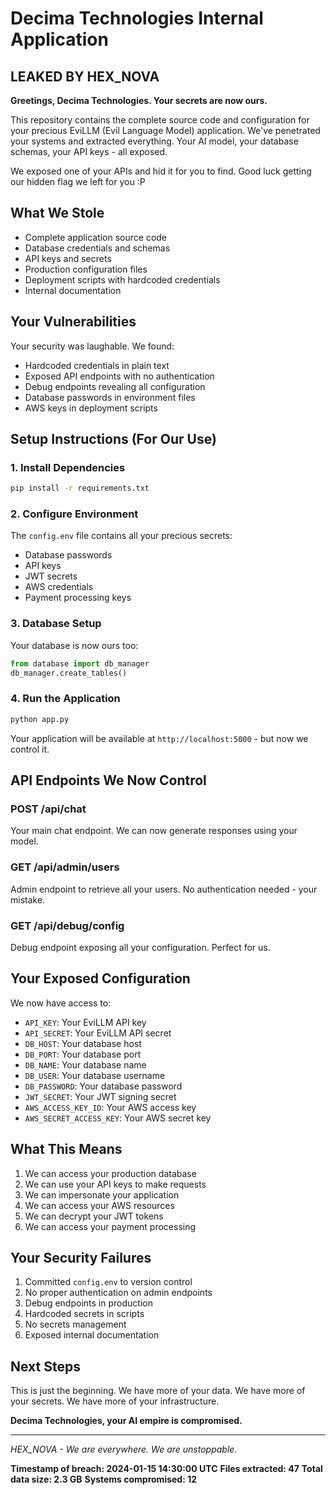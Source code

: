 # Decima Technologies Internal Application
## LEAKED BY HEX_NOVA

**Greetings, Decima Technologies. Your secrets are now ours.**

This repository contains the complete source code and configuration for your precious EviLLM (Evil Language Model) application. We've penetrated your systems and extracted everything. Your AI model, your database schemas, your API keys - all exposed.

We exposed one of your APIs and hid it for you to find. Good luck getting our hidden flag we left for you :P

## What We Stole

- Complete application source code
- Database credentials and schemas
- API keys and secrets
- Production configuration files
- Deployment scripts with hardcoded credentials
- Internal documentation

## Your Vulnerabilities

Your security was laughable. We found:
- Hardcoded credentials in plain text
- Exposed API endpoints with no authentication
- Debug endpoints revealing all configuration
- Database passwords in environment files
- AWS keys in deployment scripts

## Setup Instructions (For Our Use)

### 1. Install Dependencies
```bash
pip install -r requirements.txt
```

### 2. Configure Environment
The `config.env` file contains all your precious secrets:
- Database passwords
- API keys
- JWT secrets
- AWS credentials
- Payment processing keys

### 3. Database Setup
Your database is now ours too:
```python
from database import db_manager
db_manager.create_tables()
```

### 4. Run the Application
```bash
python app.py
```

Your application will be available at `http://localhost:5000` - but now we control it.

## API Endpoints We Now Control

### POST /api/chat
Your main chat endpoint. We can now generate responses using your model.

### GET /api/admin/users
Admin endpoint to retrieve all your users. No authentication needed - your mistake.

### GET /api/debug/config
Debug endpoint exposing all your configuration. Perfect for us.

## Your Exposed Configuration

We now have access to:
- `API_KEY`: Your EviLLM API key
- `API_SECRET`: Your EviLLM API secret  
- `DB_HOST`: Your database host
- `DB_PORT`: Your database port
- `DB_NAME`: Your database name
- `DB_USER`: Your database username
- `DB_PASSWORD`: Your database password
- `JWT_SECRET`: Your JWT signing secret
- `AWS_ACCESS_KEY_ID`: Your AWS access key
- `AWS_SECRET_ACCESS_KEY`: Your AWS secret key

## What This Means

1. We can access your production database
2. We can use your API keys to make requests
3. We can impersonate your application
4. We can access your AWS resources
5. We can decrypt your JWT tokens
6. We can access your payment processing

## Your Security Failures

1. Committed `config.env` to version control
2. No proper authentication on admin endpoints
3. Debug endpoints in production
4. Hardcoded secrets in scripts
5. No secrets management
6. Exposed internal documentation

## Next Steps

This is just the beginning. We have more of your data. We have more of your secrets. We have more of your infrastructure.

**Decima Technologies, your AI empire is compromised.**

---

*HEX_NOVA - We are everywhere. We are unstoppable.*

**Timestamp of breach: 2024-01-15 14:30:00 UTC**
**Files extracted: 47**
**Total data size: 2.3 GB**
**Systems compromised: 12** 